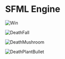 # SFML Engine

![Win](https://github.com/user-attachments/assets/1ea11c98-c4f3-4d39-adff-52fa45713a63)

![DeathFall](https://github.com/user-attachments/assets/37c83c1c-ae4d-4f6e-a1e2-e235b26f326b)

![DeathMushroom](https://github.com/user-attachments/assets/49d48558-0089-493b-aa39-d18370eb8d5f)

![DeathPlantBullet](https://github.com/user-attachments/assets/f60f7ab8-6085-4839-9936-5705fcb0ff8c)



